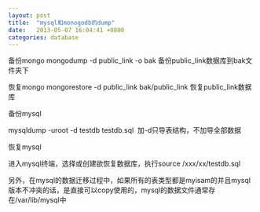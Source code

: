 ```yaml
---
layout: post
title:  "mysql和monogodb的dump"
date:   2013-05-07 16:04:41 +0800
categories: database
---
```



备份mongo
mongodump -d public_link -o bak 备份public_link数据库到bak文件夹下

恢复mongo
mongorestore -d public_link bak/public_link 恢复public_link数据库

备份mysql

mysqldump -uroot -d testdb testdb.sql  加-d只导表结构，不加导全部数据

恢复mysql

进入mysql终端，选择或创建欲恢复数据库，执行source /xxx/xx/testdb.sql

另外，在mysql的数据迁移过程中，如果所有的表类型都是myisam的并且mysql版本不冲突的话，是直接可以copy使用的，mysql的数据文件通常存在/var/lib/mysql中